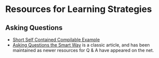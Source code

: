# Resources for Learning Strategies #

## Asking Questions

- [Short Self Contained Compilable Example](http://www.sscce.org/)
- [Asking Questions the Smart Way](http://catb.org/~esr/faqs/smart-questions.html) is a classic article, and has been maintained as newer resources for Q & A have appeared on the net.
